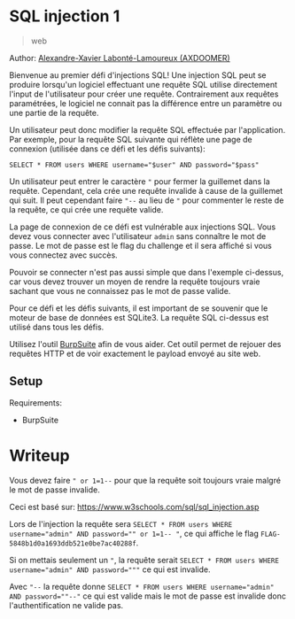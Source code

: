 # SQL injection 1

> web

Author: [Alexandre-Xavier Labonté-Lamoureux (AXDOOMER)](https://github.com/axdoomer)

Bienvenue au premier défi d'injections SQL! Une injection SQL peut se produire lorsqu'un logiciel effectuant une requête SQL utilise directement l'input de l'utilisateur pour créer une requête. Contrairement aux requêtes paramétrées, le logiciel ne connait pas la différence entre un paramètre ou une partie de la requête. 

Un utilisateur peut donc modifier la requête SQL effectuée par l'application. Par exemple, pour la requête SQL suivante qui réflète une page de connexion (utilisée dans ce défi et les défis suivants): 

`SELECT * FROM users WHERE username="$user" AND password="$pass"`

Un utilisateur peut entrer le caractère `"` pour fermer la guillemet dans la requête. Cependant, cela crée une requête invalide à cause de la guillemet qui suit. Il peut cependant faire `"--` au lieu de `"` pour commenter le reste de la requête, ce qui crée une requête valide. 

La page de connexion de ce défi est vulnérable aux injections SQL. Vous devez vous connecter avec l'utilisateur `admin` sans connaître le mot de passe. Le mot de passe est le flag du challenge et il sera affiché si vous vous connectez avec succès. 

Pouvoir se connecter n'est pas aussi simple que dans l'exemple ci-dessus, car vous devez trouver un moyen de rendre la requête toujours vraie sachant que vous ne connaissez pas le mot de passe valide. 

Pour ce défi et les défis suivants, il est important de se souvenir que le moteur de base de données est SQLite3. La requête SQL ci-dessus est utilisé dans tous les défis. 

Utilisez l'outil [BurpSuite](https://portswigger.net/burp/communitydownload) afin de vous aider. Cet outil permet de rejouer des requêtes HTTP et de voir exactement le payload envoyé au site web.

## Setup

Requirements:
- BurpSuite

# Writeup

Vous devez faire `" or 1=1--` pour que la requête soit toujours vraie malgré le mot de passe invalide. 

Ceci est basé sur: https://www.w3schools.com/sql/sql_injection.asp

Lors de l'injection la requête sera `SELECT * FROM users WHERE username="admin" AND password="" or 1=1-- "`, ce qui affiche le flag `FLAG-5848b1d0a1693ddb521e0be7ac40288f`.

Si on mettais seulement un `"`, la requête serait `SELECT * FROM users WHERE username="admin" AND password="""` ce qui est invalide. 

Avec `"--` la requête donne `SELECT * FROM users WHERE username="admin" AND password=""--"` ce qui est valide mais le mot de passe est invalide donc l'authentification ne valide pas. 


